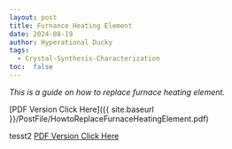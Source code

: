```yaml
---
layout: post
title: Furnance Heating Element
date: 2024-08-19
author: Hyperational Ducky  
tags: 
  - Crystal-Synthesis-Characterization
toc:  false
---
```


_This is a guide on how to replace furnace heating element._


[PDF Version Click Here]({{ site.baseurl }}/PostFile/HowtoReplaceFurnaceHeatingElement.pdf)

tesst2
<a href="{{ site.baseurl }}/PostFile/HowtoReplaceFurnaceHeatingElement.pdf" target="_blank">PDF Version Click Here</a>
